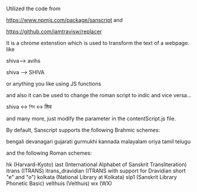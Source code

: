 Utilized the code from 

https://www.npmjs.com/package/sanscript and 

https://github.com/iamtravisw/replacer

It is a chrome extenstion which is used to transform the text of a webpage. like

shiva--> avihs

shiva --> SHIVA

or anything you like using JS functions


and also it can be used to change the roman script to indic and vice versa...

shiva <-> শিব <-> शिव

and many more, just modify the parameter in the contentScript.js file.


By default, Sanscript supports the following Brahmic schemes:

bengali
devanagari
gujarati
gurmukhi
kannada
malayalam
oriya
tamil
telugu

and the following Roman schemes:

hk (Harvard-Kyoto)
iast (International Alphabet of Sanskrit Transliteration)
itrans (ITRANS)
itrans_dravidian (ITRANS with support for Dravidian short "e" and "o")
kolkata (National Library at Kolkata)
slp1 (Sanskrit Library Phonetic Basic)
velthuis (Velthuis)
wx (WX)
